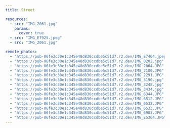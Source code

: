 ```yaml
---
title: Street

resources:
  - src: "IMG_2061.jpg"
    params:
      cover: true
  - src: "IMG_E7925.jpeg"
  - src: "IMG_2061.jpg"

remote_photos:
  - "https://pub-06fe3c30e1c345e48d830ccdbe5c51d7.r2.dev/IMG_E7464.jpeg"
  - "https://pub-06fe3c30e1c345e48d830ccdbe5c51d7.r2.dev/IMG_0202.jpg"
  - "https://pub-06fe3c30e1c345e48d830ccdbe5c51d7.r2.dev/IMG_2064.JPG"
  - "https://pub-06fe3c30e1c345e48d830ccdbe5c51d7.r2.dev/IMG_2100.JPG"
  - "https://pub-06fe3c30e1c345e48d830ccdbe5c51d7.r2.dev/IMG_2291.JPG"
  - "https://pub-06fe3c30e1c345e48d830ccdbe5c51d7.r2.dev/IMG_3190.jpg"
  - "https://pub-06fe3c30e1c345e48d830ccdbe5c51d7.r2.dev/IMG_3248.jpg"
  - "https://pub-06fe3c30e1c345e48d830ccdbe5c51d7.r2.dev/IMG_3434.jpg"
  - "https://pub-06fe3c30e1c345e48d830ccdbe5c51d7.r2.dev/IMG_6344.JPG"
  - "https://pub-06fe3c30e1c345e48d830ccdbe5c51d7.r2.dev/IMG_6512.JPG"
  - "https://pub-06fe3c30e1c345e48d830ccdbe5c51d7.r2.dev/IMG_6532.JPG"
  - "https://pub-06fe3c30e1c345e48d830ccdbe5c51d7.r2.dev/IMG_6533.JPG"
  - "https://pub-06fe3c30e1c345e48d830ccdbe5c51d7.r2.dev/IMG_6903.JPG"
  - "https://pub-06fe3c30e1c345e48d830ccdbe5c51d7.r2.dev/IMG_E5364.JPG"
---
```

